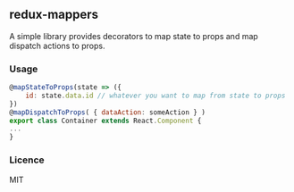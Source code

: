 ## redux-mappers
A simple library provides decorators to map state to props and map dispatch actions to props.

### Usage
```javascript
@mapStateToProps(state => ({
    id: state.data.id // whatever you want to map from state to props
})
@mapDispatchToProps( { dataAction: someAction } )
export class Container extends React.Component {
...
}
```

### Licence
MIT